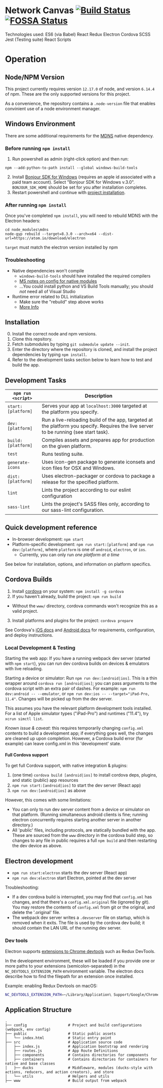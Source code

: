 # Network Canvas [![Build Status](https://travis-ci.org/codaco/Network-Canvas.svg?branch=master)](https://travis-ci.org/codaco/Network-Canvas) [![FOSSA Status](https://app.fossa.io/api/projects/git%2Bgithub.com%2Fcodaco%2FNetwork-Canvas.svg?type=shield)](https://app.fossa.io/projects/git%2Bgithub.com%2Fcodaco%2FNetwork-Canvas?ref=badge_shield)

Technologies used:
ES6 (via Babel)
React
Redux
Electron
Cordova
SCSS
Jest (Testing suite)
React Scripts

# Operation

## Node/NPM Version

This project currently requires version `12.17.0` of node, and version `6.14.4` of npm. These are the only supported versions for this project.

As a convenience, the repository contains a `.node-version` file that enables convinient use of a node environment manager.

## Windows Environment

There are some additional requirements for the [MDNS](https://www.npmjs.com/package/mdns) native dependency.

### Before running `npm install`

1. Run powershell as admin (right-click option) and then run:
```
npm --add-python-to-path install --global windows-build-tools
```
2. Install [Bonjour SDK for Windows](https://developer.apple.com/download/more/?=Bonjour%20SDK%20for%20Windows)
(requires an apple id associated with a paid team account). Select "Bonjour SDK for Windows v.3.0". `BONJOUR_SDK_HOME` should be set for you after installation completes.
3. Restart powershell and continue with [project installation](#installation).

### After running `npm install`

Once you've completed `npm install`, you will need to rebuild MDNS with the Electron headers:

```
cd node_modules\mdns
node-gyp rebuild --target=8.3.0 --arch=x64 --dist-url=https://atom.io/download/electron
```

`target` must match the electron version installed by npm

### Troubleshooting

- Native dependencies won't compile
  + `windows-build-tools` should have installed the required compilers
  + [MS notes on config for native modules](https://github.com/Microsoft/nodejs-guidelines/blob/master/windows-environment.md#compiling-native-addon-modules)
  + ...You could install python and VS Build Tools manually; you should *not* need all of Visual Studio
- Runtime error related to DLL initialization
  + Make sure the "rebuild" step above works
  + [More Info](https://github.com/electron/electron/blob/master/docs/tutorial/using-native-node-modules.md#using-native-node-modules)

## Installation

0. Install the correct node and npm versions.
1. Clone this repsitory.
2. Fetch submodules by typing `git submodule update --init`.
3. Enter the directory where the repository is cloned, and install the project dependencies by typing `npm install`.
4. Refer to the development tasks section below to learn how to test and build the app.

## Development Tasks

|`npm run <script>`|Description|
|------------------|-----------|
|`start:[platform]`|Serves your app at `localhost:3000` targeted at the platform you specify.|
|`dev:[platform]`|Run a live-reloading build of the app, targeted at the platform you specify. Requires the live server to be running (see start task).|
|`build:[platform]`|Compiles assets and prepares app for production on the given platform.|
|`test`|Runs testing suite.|
|`generate-icons`|Uses icon-gen package to generate iconsets and icon files for OSX and Windows.|
|`dist:[platform]`|Uses electron-packager or cordova to package a release for the specified platform.|
|`lint`|Lints the project according to our eslint configuration|
|`sass-lint`|Lints the project's SASS files only, according to our sass-lint configuration.|

## Quick development reference

- In-browser development: `npm start`
- Platform-specific development: `npm run start:[platform]` and `npm run dev:[platform]`, where `platform` is one of `android`, `electron`, or `ios`.
  + Currently, you can only run *one platform at a time*

See below for installation, options, and information on platform specifics.

## Cordova Builds

1. Install [cordova](https://cordova.apache.org) on your system: `npm install -g cordova`
2. If you haven't already, build the project: `npm run build`
  - Without the `www/` directory, cordova commands won't recognize this as a valid project.
3. Install platforms and plugins for the project: `cordova prepare`

See Cordova's [iOS docs](http://cordova.apache.org/docs/en/latest/guide/platforms/ios/index.html) and [Android docs](http://cordova.apache.org/docs/en/latest/guide/platforms/android/index.html) for requirements, configuration, and deploy instructions.

### Local Development & Testing

Starting the web app: If you have a running webpack dev server (started with `npm start`), you can run dev cordova builds on devices & emulators with live reloading.

Starting a device or simulator: Run `npm run dev:[android|ios]`. This is a thin wrapper around `cordova run [android|ios]`; you can pass arguments to the cordova script with an extra pair of dashes. For example: `npm run dev:android -- --emulator`, or `npm run dev:ios -- --target="iPad-Pro, 11.4"`. Changes will be picked up from the dev server.

This assumes you have the relevant platform development tools installed. For a list of Apple simulator types ("iPad-Pro") and runtimes ("11.4"), try `xcrun simctl list`.

*Known issue & caveat*: this requires temporarily changing `config.xml` contents to build a development app; if everything goes well, the changes are cleaned up upon completion. However, a Cordova build error (for example) can leave config.xml in this 'development' state.

#### Full Cordova support

To get full Cordova support, with native integration & plugins:

1. (one time) `cordova build [android|ios]` to install cordova deps, plugins, and static (public) app resources
2. `npm run start:[android|ios]` to start the dev server (React app)
3. `npm run dev:[android|ios]` as above

However, this comes with some limitations:
- You can only to run dev server content from a device or simulator on that platform. (Running simultaneous android clients is fine; running electron concurrently requires starting another server in another directory.)
- All 'public' files, including protocols, are statically bundled with the app. These are sourced from the `www` directory in the cordova build step, so changes to any file in public requires a full `npm build` and then restarting the dev device as above.

## Electron development

- `npm run start:electron` starts the dev server (React app)
- `npm run dev:electron` start Electron, pointed at the dev server

Troubleshooting:

- If a dev cordova build is interrupted, you may find that `config.xml` has changes, and that there's a `config.xml.original` file (ignored by git). You may restore the contents of `config.xml` from git or the original, and delete the '.original' file.
- The webpack dev server writes a `.devserver` file on startup, which is removed when it exits. The file is used by the cordova dev build; it should contain the LAN URL of the running dev server.

### Dev tools

Electron supports [extensions to Chrome devtools](https://electronjs.org/docs/tutorial/devtools-extension) such as Redux DevTools.

In the development environment, these will be loaded if you provide one or more paths to your extensions (semicolon-separated) in the `NC_DEVTOOLS_EXTENSION_PATH` environment variable. The electron docs describe how to find the filepath for an extension once installed.

Example: enabling Redux Devtools on macOS:
```bash
NC_DEVTOOLS_EXTENSION_PATH=~/Library/Application\ Support/Google/Chrome/Default/Extensions/lmhkpmbekcpmknklioeibfkpmmfibljd/2.15.2_0 npm run electron:dev
```

## Application Structure

```
.
├── config                   # Project and build configurations (webpack, env config)
├── public                   # Static public assets
│   └── index.html           # Static entry point
├── src                      # Application source code
│   ├── index.js             # Application bootstrap and rendering
│   ├── routes.js            # App Route Definitions
│   ├── components           # Contains directories for components
│   ├── containers           # Contains directories for containers for native and base classes
│   ├── ducks                # Middleware, modules (ducks-style with actions, reducers, and action creators), and store
│   └── utils                # Helpers and utils
├── www                      # Build output from webpack
```
